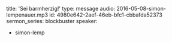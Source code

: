 title: 'Sei barmherzig!'
type: message
audio: 2016-05-08-simon-lempenauer.mp3
id: 4980e642-2aef-46eb-bfc1-cbbafda52373
sermon_series: blockbuster
speaker:
  - simon-lemp
